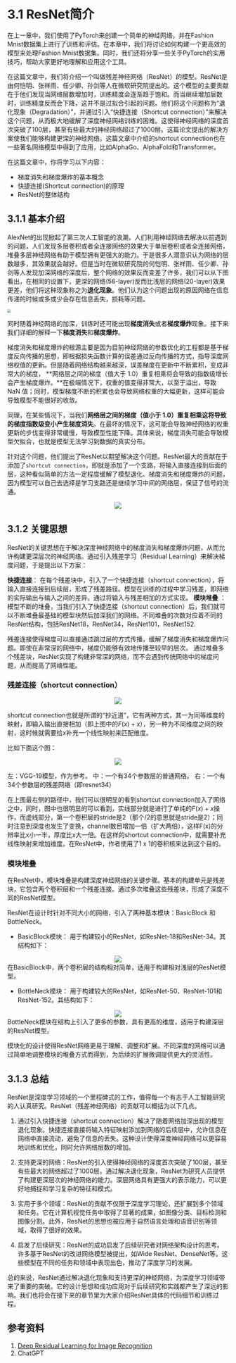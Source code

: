 # 3.1 ResNet简介

在上一章中，我们使用了PyTorch来创建一个简单的神经网络，并在Fashion Mnist数据集上进行了训练和评估。在本章中，我们将讨论如何构建一个更高效的模型来处理Fashion Mnist数据集。同时，我们还将分享一些关于PyTorch的实用技巧，帮助大家更好地理解和应用这个工具。

在这篇文章中，我们将介绍一个叫做残差神经网络（ResNet）的模型。ResNet是由何恺明、张祥雨、任少卿、孙剑等人在微软研究院提出的。这个模型的主要贡献在于他们发现当网络层数增加时，训练精度会逐渐趋于饱和。而当继续增加层数时，训练精度反而会下降，这并不是过拟合引起的问题。他们将这个问题称为“退化现象（Degradation）”，并通过引入“快捷连接（Shortcut connection）”来解决这个问题，从而极大地缓解了深度神经网络训练的困难。这使得神经网络的深度首次突破了100层，甚至有些最大的神经网络超过了1000层。这篇论文提出的解决方案使我们能够构建更深的神经网络。这篇文章中介绍的shortcut connection也在一些著名网络模型中得到了应用，比如AlphaGo、AlphaFold和Transformer。

在这篇文章中，你将学习以下内容：

- 梯度消失和梯度爆炸的基本概念
- 快捷连接(Shortcut connection)的原理
- ResNet的整体结构

## 3.1.1 基本介绍

AlexNet的出现掀起了第三次人工智能的浪潮，人们利用神经网络去解决以前遇到的问题，人们发现多层卷积或者全连接网络的效果大于单层卷积或者全连接网络，堆叠多层神经网络有助于模型拥有更强大的能力。于是很多人潜意识认为网络的层数越多，其效果就会越好。但是当时在微软研究院的何恺明、张祥雨、任少卿、孙剑等人发现加深网络的深度后，整个网络的效果反而变差了许多，我们可以从下图看出，在相同的设置下，更深的网络(56-layer)反而比浅层的网络(20-layer)效果更差，他们将这种现象称之为**退化现象**。他们认为这个问题出现的原因网络在信息传递的时候或多或少会存在信息丢失，损耗等问题。

<img src="figures/degradation.png" align="center" style="zoom:50%;" />

同时随着神经网络的加深，训练时还可能出现**梯度消失**或者**梯度爆炸**现象。接下来我们详细的解释一下**梯度消失**和**梯度爆炸**。

梯度消失和梯度爆炸的根源主要是因为目前神经网络的参数优化的工程都是基于梯度反向传播的思想，即根据损失函数计算的误差通过反向传播的方式，指导深度网络权值的更新。但是随着网络结构越来越深，误差梯度在更新中不断累积，变成非常大的梯度， **网络层之间的梯度（值大于 1.0）重复相乘将会导致的指数级增长会产生梯度爆炸。**在极端情况下，权重的值变得非常大，以至于溢出，导致 NaN 值；同时，模型梯度不断的积累也会导致网络权重的大幅更新，这样可能会导致模型不能很好的收敛。

同理，在某些情况下，当我们**网络层之间的梯度（值小于 1.0）重复相乘这将导致的梯度指数级变小产生梯度消失**。在最坏的情况下，这可能会导致神经网络的权重更新的步伐变得非常缓慢，导致模型性能下降。具体来说，梯度消失可能会导致模型欠拟合，也就是模型无法学习到数据的真实分布。

针对这个问题，他们提出了ResNet以期望解决这个问题。ResNet最大的贡献在于添加了`shortcut connection`，即就是添加了一个支路，将输入直接连接到后面的层，这种看似简单的方法一定程度缓解了模型退化、梯度消失和梯度爆炸的问题，因为模型可以自己去选择是学习支路还是继续学习中间的网络层，保证了信号的流通。

<div align=center><img src="./figures/shortcut.jpg" ></div>


## 3.1.2 关键思想

ResNet的关键思想在于解决深度神经网络中的梯度消失和梯度爆炸问题，从而允许构建更深层次的神经网络。通过引入残差学习（Residual Learning）来解决梯度问题，于是提出以下方案：

**快捷连接**： 在每个残差块中，引入了一个快捷连接（shortcut connection），将输入直接连接到后续层，形成了残差路径。模型在训练的过程中学习残差，即网络的实际输出与输入之间的差异。通过将输入与残差相加的方式实现。
**模块堆叠** ：模型不断的堆叠，当我们引入了快捷连接（shortcut connection）后，我们就可以不断堆叠最基础的模型块然后加深我们的网络。不同堆叠的次数对应着不同的ResNet结构，包括ResNet18，ResNet34，ResNet101，ResNet152.

残差连接使得梯度可以直接通过跳过层的方式传播，缓解了梯度消失和梯度爆炸问题。即使在非常深的网络中，梯度仍能够有效地传播至较早的层次。 通过堆叠多个残差块，ResNet实现了构建非常深的网络，而不会遇到传统网络中的梯度问题，从而提高了网络性能。

### 残差连接（shortcut connection）

<div align=center><img src="./figures/shortcut.jpg" ></div>

shortcut connection也就是所谓的“抄近道”，它有两种方式，其一为同等维度的映射，即输入输出直接相加（即上图中的$F(x) + x$），另一种为不同维度之间的映射，这时候就需要给$x$补充一个线性映射来匹配维度。

比如下面这个图：

<div align=center><img src="./figures/shortcut2.jpg" ></div>

左：VGG-19模型，作为参考。 中：一个有34个参数层的普通网络。 右：一个有34个参数层的残差网络（即resnet34）

在上图最右侧的路径中，我们可以很明显的看到shortcut connection加入了网络之中，同时，图中也很明显的可以看到，实线部分就是进行了单纯的$F(x)+x$操作，而虚线部分，第一个卷积层的stride是2（那个/2的意思就是stride是2）；同时注意到深度也发生了变换，channel数目增加一倍（扩大两倍），这样F(x)的分辨率比x小一半，厚度比x大一倍。在这样的shortcut connection中，就需要补充线性映射来增加维度。在ResNet中，作者使用了1 x 1的卷积核来达到这个目的。

### 模块堆叠

在ResNet中，模块堆叠是构建深度神经网络的关键步骤。基本的构建单元是残差块，它包含两个卷积层和一个残差连接。通过多次堆叠这些残差块，形成了深度不同的ResNet模型。

ResNet在设计时针对不同大小的网络，引入了两种基本模块：BasicBlock 和 BottleNeck。

- BasicBlock模块： 用于构建较小的ResNet，如ResNet-18和ResNet-34。其结构如下：

<div align=center><img src="./figures/Basic.png" ></div>
在BasicBlock中，两个卷积层的结构相对简单，适用于构建相对浅层的ResNet模型。

- BottleNeck模块： 用于构建较大的ResNet，如ResNet-50、ResNet-101和ResNet-152。其结构如下：

<div align=center><img src="./figures/Bottle.png" ></div>
BottleNeck模块在结构上引入了更多的参数，具有更高的维度，适用于构建深层的ResNet模型。

模块化的设计使得ResNet网络更易于理解、调整和扩展。不同深度的网络可以通过简单地调整模块的堆叠方式而得到，为后续的扩展微调提供更大的灵活性。

## 3.1.3 总结

ResNet是深度学习领域的一个里程碑式的工作，值得每一个有志于人工智能研究的人认真研究。ResNet（残差神经网络）的贡献可以概括为以下几点。

1. 通过引入快捷连接（shortcut connection）解决了随着网络加深出现的模型退化现象。快捷连接直接将输入特征映射添加到网络的后续层中，允许信息在网络中直接流动，避免了信息的丢失。这种设计使得深度神经网络可以更容易地训练和优化，同时允许网络层数的增加。

2. 支持更深的网络：ResNet的引入使得神经网络的深度首次突破了100层，甚至有些最大的网络超过了1000层。通过解决退化现象，ResNet为研究人员提供了构建更深层次的神经网络的能力。深层网络具有更强大的表示能力，可以更好地捕捉和学习复杂的特征和模式。

3. 实用于多个领域：ResNet的贡献不仅限于深度学习理论，还扩展到多个领域和任务。它在计算机视觉任务中取得了显著的成果，如图像分类、目标检测和图像分割。此外，ResNet的思想也被应用于自然语言处理和语音识别等领域，取得了很好的效果。

4. 启发了后续研究：ResNet的成功启发了后续研究者对网络架构设计的思考。许多基于ResNet的改进网络模型被提出，如Wide ResNet、DenseNet等。这些模型在不同的任务和领域中表现出色，推动了深度学习的发展。

总的来说，ResNet通过解决退化现象和支持更深的神经网络，为深度学习领域带来了重要的突破。它的设计思想和成功应用对于后续研究和实践都产生了深远的影响。我们也将会在接下来的章节里为大家介绍ResNet具体的代码细节和训练过程。

## 参考资料
1. [Deep Residual Learning for Image Recognition](https://arxiv.org/abs/1512.03385)
1. ChatGPT
